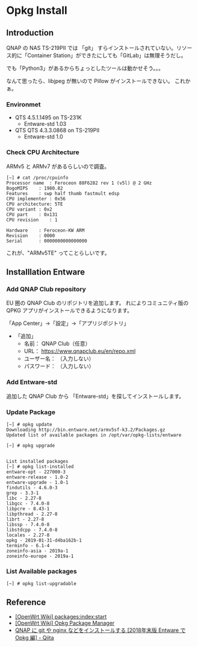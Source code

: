 # Opkg Install

## Introduction
QNAP の NAS TS-219PⅡ では 「git」 すらインストールされていない。リソース的に「Container Station」ができたにしても「GitLab」は無理そうだし。

でも「Python3」があるからちょっとしたツールは動かせそう。。。

なんて思ったら、libjpeg が無いので Pillow がインストールできない。
これかぁ。 

### Environmet

- QTS 4.5.1.1495 on TS-231K
    - Entware-std 1.03
- QTS QTS 4.3.3.0868 on TS-219PⅡ
    - Entware-std 1.0 

### Check CPU Architecture

ARMv5 と ARMv7 があるらしいので調査。

```console
[~] # cat /proc/cpuinfo
Processor name	: Feroceon 88F6282 rev 1 (v5l) @ 2 GHz 
BogoMIPS	: 1980.82
Features	: swp half thumb fastmult edsp 
CPU implementer	: 0x56
CPU architecture: 5TE
CPU variant	: 0x2
CPU part	: 0x131
CPU revision	: 1

Hardware	: Feroceon-KW ARM
Revision	: 0000
Serial		: 0000000000000000
```

これが、"ARMv5TE" ってことらしいです。
 
## Installlation Entware

### Add QNAP Club repository

EU 圏の QNAP Club のリポジトリを追加します。
れによりコミュニティ版の QPKG アプリがインストールできるようになります。

「App Center」→「設定」→「アプリジポジトリ」

* 「追加」
    * 名前： QNAP Club（任意）
    * URL： https://www.qnapclub.eu/en/repo.xml
    * ユーザー名： （入力しない）
    * パスワード： （入力しない）

### Add Entware-std 

追加した QNAP Club から 「Entware-std」を探してインストールします。

### Update Package

```console
[~] # opkg update
Downloading http://bin.entware.net/armv5sf-k3.2/Packages.gz
Updated list of available packages in /opt/var/opkg-lists/entware

[~] # opkg upgrade


List installed packages
[~] # opkg list-installed
entware-opt - 227000-3
entware-release - 1.0-2
entware-upgrade - 1.0-1
findutils - 4.6.0-3
grep - 3.3-1
libc - 2.27-8
libgcc - 7.4.0-8
libpcre - 8.43-1
libpthread - 2.27-8
librt - 2.27-8
libssp - 7.4.0-8
libstdcpp - 7.4.0-8
locales - 2.27-8
opkg - 2019-01-31-d4ba162b-1
terminfo - 6.1-4
zoneinfo-asia - 2019a-1
zoneinfo-europe - 2019a-1
```

### List Available packages

```console
[~] # opkg list-upgradable
```

## Reference

* [[OpenWrt Wiki] packages:index:start](https://openwrt.org/packages/index/start)
* [[OpenWrt Wiki] Opkg Package Manager](https://openwrt.org/docs/guide-user/additional-software/opkg)
* [QNAP に git や nginx などをインストールする [2018年末版 Entware で Opkg 編] - Qiita](https://qiita.com/KEINOS/items/f832ada264257300e4d7)
